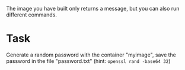 The image you have built only returns a message, but you can also run different commands.

# Task
Generate a random password with the container "myimage", save the password in the file "password.txt" (hint: `openssl rand -base64 32`)

